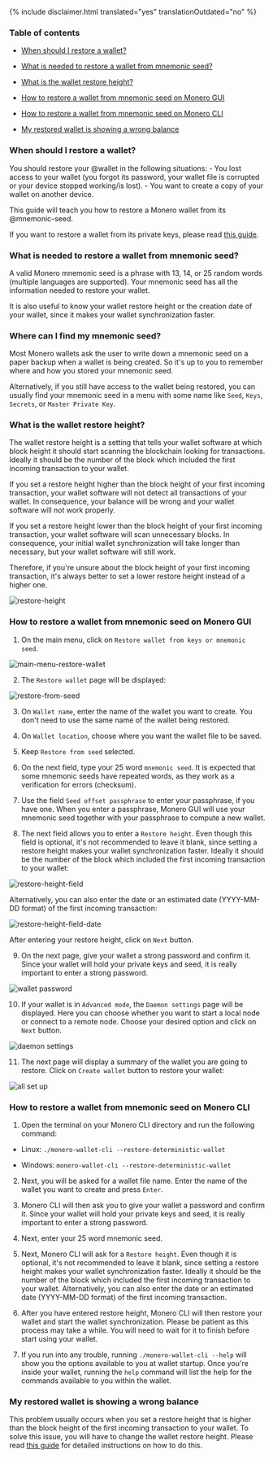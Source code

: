 {% include disclaimer.html translated="yes" translationOutdated="no" %}

### Table of contents

- [When should I restore a wallet?](#when-should-i-restore-a-wallet)

- [What is needed to restore a wallet from mnemonic
seed?](#what-is-needed-to-restore-a-wallet-from-mnemonic-seed)

- [What is the wallet restore height?](#what-is-the-wallet-restore-height)

- [How to restore a wallet from mnemonic seed on Monero
GUI](#how-to-restore-a-wallet-from-mnemonic-seed-on-monero-gui)

- [How to restore a wallet from mnemonic seed on Monero
CLI](#how-to-restore-a-wallet-from-mnemonic-seed-on-monero-cli)

- [My restored wallet is showing a wrong
balance](#my-restored-wallet-is-showing-a-wrong-balance)

### When should I restore a wallet?

You should restore your @wallet in the following situations: - You lost
access to your wallet (you forgot its password, your wallet file is
corrupted or your device stopped working/is lost).  - You want to create a
copy of your wallet on another device.

This guide will teach you how to restore a Monero wallet from its
@mnemonic-seed.

If you want to restore a wallet from its private keys, please read [this
guide]({{site.baseurl}}/resources/user-guides/restore_from_keys.html).

### What is needed to restore a wallet from mnemonic seed?

A valid Monero mnemonic seed is a phrase with 13, 14, or 25 random words
(multiple languages are supported). Your mnemonic seed has all the
information needed to restore your wallet.

It is also useful to know your wallet restore height or the creation date of
your wallet, since it makes your wallet synchronization faster.

### Where can I find my mnemonic seed?

Most Monero wallets ask the user to write down a mnemonic seed on a paper
backup when a wallet is being created. So it's up to you to remember where
and how you stored your mnemonic seed.

Alternatively, if you still have access to the wallet being restored, you
can usually find your mnemonic seed in a menu with some name like `Seed`,
`Keys`, `Secrets`, or `Master Private Key`.

### What is the wallet restore height?

The wallet restore height is a setting that tells your wallet software at
which block height it should start scanning the blockchain looking for
transactions. Ideally it should be the number of the block which included
the first incoming transaction to your wallet.

If you set a restore height higher than the block height of your first
incoming transaction, your wallet software will not detect all transactions
of your wallet. In consequence, your balance will be wrong and your wallet
software will not work properly.

If you set a restore height lower than the block height of your first
incoming transaction, your wallet software will scan unnecessary blocks. In
consequence, your initial wallet synchronization will take longer than
necessary, but your wallet software will still work.

Therefore, if you're unsure about the block height of your first incoming
transaction, it's always better to set a lower restore height instead of a
higher one.

![restore-height](/img/resources/user-guides/en/restore_account/restore-height.png)

### How to restore a wallet from mnemonic seed on Monero GUI

1) On the main menu, click on `Restore wallet from keys or mnemonic seed`.

![main-menu-restore-wallet](/img/resources/user-guides/en/restore_account/main-menu-restore-wallet.png)

2) The `Restore wallet` page will be displayed:

![restore-from-seed](/img/resources/user-guides/en/restore_account/restore-from-seed.png)

3) On `Wallet name`, enter the name of the wallet you want to create. You
   don't need to use the same name of the wallet being restored.

4) On `Wallet location`, choose where you want the wallet file to be saved.

5) Keep `Restore from seed` selected.

6) On the next field, type your 25 word `mnemonic seed`. It is expected that
   some mnemonic seeds have repeated words, as they work as a verification
   for errors (checksum).

7) Use the field `Seed offset passphrase` to enter your passphrase, if you
   have one. When you enter a passphrase, Monero GUI will use your mnemonic
   seed together with your passphrase to compute a new wallet.

8) The next field allows you to enter a `Restore height`. Even though this
   field is optional, it's not recommended to leave it blank, since setting
   a restore height makes your wallet synchronization faster. Ideally it
   should be the number of the block which included the first incoming
   transaction to your wallet:

![restore-height-field](/img/resources/user-guides/en/restore_account/restore-height-field.png)

Alternatively, you can also enter the date or an estimated date (YYYY-MM-DD
format) of the first incoming transaction:

![restore-height-field-date](/img/resources/user-guides/en/restore_account/restore-height-field-date.png)

After entering your restore height, click on `Next` button.

9) On the next page, give your wallet a strong password and confirm
   it. Since your wallet will hold your private keys and seed, it is really
   important to enter a strong password.

![wallet
password](/img/resources/user-guides/en/restore_account/wallet-password.png)

10) If your wallet is in `Advanced mode`, the `Daemon settings` page will be
    displayed. Here you can choose whether you want to start a local node or
    connect to a remote node. Choose your desired option and click on `Next`
    button.

![daemon
settings](/img/resources/user-guides/en/restore_account/daemon-settings.png)

11) The next page will display a summary of the wallet you are going to
    restore. Click on `Create wallet` button to restore your wallet:

![all set up](/img/resources/user-guides/en/restore_account/all-set-up.png)

### How to restore a wallet from mnemonic seed on Monero CLI

1) Open the terminal on your Monero CLI directory and run the following
   command:

- Linux: `./monero-wallet-cli --restore-deterministic-wallet`

- Windows: `monero-wallet-cli --restore-deterministic-wallet`

2) Next, you will be asked for a wallet file name. Enter the name of the
   wallet you want to create and press `Enter`.

3) Monero CLI will then ask you to give your wallet a password and confirm
   it. Since your wallet will hold your private keys and seed, it is really
   important to enter a strong password.

4) Next, enter your 25 word mnemonic seed.

5) Next, Monero CLI will ask for a `Restore height`. Even though it is
   optional, it's not recommended to leave it blank, since setting a restore
   height makes your wallet synchronization faster. Ideally it should be the
   number of the block which included the first incoming transaction to your
   wallet. Alternatively, you can also enter the date or an estimated date
   (YYYY-MM-DD format) of the first incoming transaction.

6) After you have entered restore height, Monero CLI will then restore your
   wallet and start the wallet synchronization. Please be patient as this
   process may take a while. You will need to wait for it to finish before
   start using your wallet.

7) If you run into any trouble, running `./monero-wallet-cli --help` will
   show you the options available to you at wallet startup. Once you're
   inside your wallet, running the `help` command will list the help for the
   commands available to you within the wallet.

### My restored wallet is showing a wrong balance

This problem usually occurs when you set a restore height that is higher
than the block height of the first incoming transaction to your wallet. To
solve this issue, you will have to change the wallet restore height. Please
read [this
guide]({{site.baseurl}}/resources/user-guides/change-restore-height.html)
for detailed instructions on how to do this.
